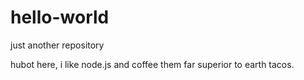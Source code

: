 # hello-world
just another repository


hubot here, i like node.js and coffee them far superior to earth tacos.
